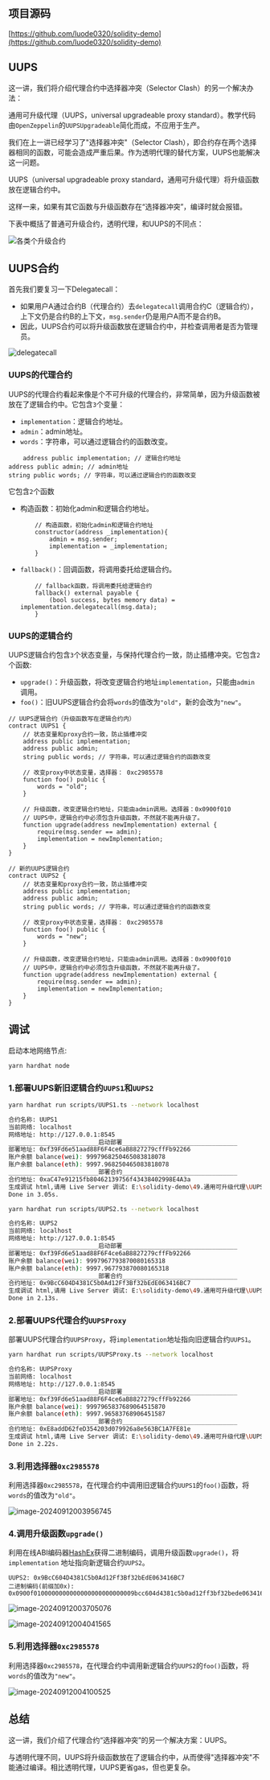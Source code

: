 ## 项目源码

[https://github.com/luode0320/solidity-demo](https://github.com/luode0320/solidity-demo)

## UUPS

这一讲，我们将介绍代理合约中选择器冲突（Selector Clash）的另一个解决办法：

通用可升级代理（UUPS，universal upgradeable proxy standard）。教学代码由`OpenZeppelin`的`UUPSUpgradeable`简化而成，不应用于生产。

我们在上一讲已经学习了"选择器冲突"（Selector Clash），即合约存在两个选择器相同的函数，可能会造成严重后果。作为透明代理的替代方案，UUPS也能解决这一问题。

UUPS（universal upgradeable proxy standard，通用可升级代理）将升级函数放在逻辑合约中。

这样一来，如果有其它函数与升级函数存在“选择器冲突”，编译时就会报错。

下表中概括了普通可升级合约，透明代理，和UUPS的不同点：

![各类个升级合约](../../../picture/49-1-6d28dd55317040f7cbd5866bd4ec613d.png)

## UUPS合约

首先我们要复习一下Delegatecall：

- 如果用户A通过合约B（代理合约）去`delegatecall`调用合约C（逻辑合约），上下文仍是合约B的上下文，`msg.sender`仍是用户A而不是合约B。
- 因此，UUPS合约可以将升级函数放在逻辑合约中，并检查调用者是否为管理员。

![delegatecall](../../../picture/49-2-f49e18de33692532b7b8aed640212fe3.png)

### UUPS的代理合约

UUPS的代理合约看起来像是个不可升级的代理合约，非常简单，因为升级函数被放在了逻辑合约中。它包含`3`个变量：

- `implementation`：逻辑合约地址。
- `admin`：admin地址。
- `words`：字符串，可以通过逻辑合约的函数改变。

```solidity
    address public implementation; // 逻辑合约地址
address public admin; // admin地址
string public words; // 字符串，可以通过逻辑合约的函数改变
```

它包含`2`个函数

- 构造函数：初始化admin和逻辑合约地址。

  ```solidity
      // 构造函数，初始化admin和逻辑合约地址
      constructor(address _implementation){
          admin = msg.sender;
          implementation = _implementation;
      }
  ```


- `fallback()`：回调函数，将调用委托给逻辑合约。

  ```solidity
      // fallback函数，将调用委托给逻辑合约
      fallback() external payable {
          (bool success, bytes memory data) = implementation.delegatecall(msg.data);
      }
  ```

### UUPS的逻辑合约

UUPS逻辑合约包含`3`个状态变量，与保持代理合约一致，防止插槽冲突。它包含`2`个函数:

- `upgrade()`：升级函数，将改变逻辑合约地址`implementation`，只能由`admin`调用。
- `foo()`：旧UUPS逻辑合约会将`words`的值改为`"old"`，新的会改为`"new"`。

```solidity
// UUPS逻辑合约（升级函数写在逻辑合约内）
contract UUPS1 {
    // 状态变量和proxy合约一致，防止插槽冲突
    address public implementation;
    address public admin;
    string public words; // 字符串，可以通过逻辑合约的函数改变

    // 改变proxy中状态变量，选择器： 0xc2985578
    function foo() public {
        words = "old";
    }

    // 升级函数，改变逻辑合约地址，只能由admin调用。选择器：0x0900f010
    // UUPS中，逻辑合约中必须包含升级函数，不然就不能再升级了。
    function upgrade(address newImplementation) external {
        require(msg.sender == admin);
        implementation = newImplementation;
    }
}

// 新的UUPS逻辑合约
contract UUPS2 {
    // 状态变量和proxy合约一致，防止插槽冲突
    address public implementation;
    address public admin;
    string public words; // 字符串，可以通过逻辑合约的函数改变

    // 改变proxy中状态变量，选择器： 0xc2985578
    function foo() public {
        words = "new";
    }

    // 升级函数，改变逻辑合约地址，只能由admin调用。选择器：0x0900f010
    // UUPS中，逻辑合约中必须包含升级函数，不然就不能再升级了。
    function upgrade(address newImplementation) external {
        require(msg.sender == admin);
        implementation = newImplementation;
    }
}
```

## 调试

启动本地网络节点:

```sh
yarn hardhat node
```

### 1.部署UUPS新旧逻辑合约`UUPS1`和`UUPS2`

````sh
yarn hardhat run scripts/UUPS1.ts --network localhost
````

```sh
合约名称: UUPS1
当前网络: localhost
网络地址: http://127.0.0.1:8545
_________________________启动部署________________________________
部署地址: 0xf39Fd6e51aad88F6F4ce6aB8827279cffFb92266
账户余额 balance(wei): 9997968250465083818078
账户余额 balance(eth): 9997.968250465083818078
_________________________部署合约________________________________
合约地址: 0xaC47e91215fb80462139756f43438402998E4A3a
生成调试 html,请用 Live Server 调试: E:\solidity-demo\49.通用可升级代理\UUPS1.html
Done in 3.05s.
```

```sh
yarn hardhat run scripts/UUPS2.ts --network localhost
```

```sh
合约名称: UUPS2
当前网络: localhost
网络地址: http://127.0.0.1:8545
_________________________启动部署________________________________
部署地址: 0xf39Fd6e51aad88F6F4ce6aB8827279cffFb92266
账户余额 balance(wei): 9997967793870080165318
账户余额 balance(eth): 9997.967793870080165318
_________________________部署合约________________________________
合约地址: 0x9BcC604D4381C5b0Ad12Ff3Bf32bEdE063416BC7
生成调试 html,请用 Live Server 调试: E:\solidity-demo\49.通用可升级代理\UUPS2.html
Done in 2.13s.
```

### 2.部署UUPS代理合约`UUPSProxy`

部署UUPS代理合约`UUPSProxy`，将`implementation`地址指向旧逻辑合约`UUPS1`。

```sh
yarn hardhat run scripts/UUPSProxy.ts --network localhost
```

```sh
合约名称: UUPSProxy
当前网络: localhost
网络地址: http://127.0.0.1:8545
_________________________启动部署________________________________
部署地址: 0xf39Fd6e51aad88F6F4ce6aB8827279cffFb92266
账户余额 balance(wei): 9997965837689064515870
账户余额 balance(eth): 9997.96583768906451587
_________________________部署合约________________________________
合约地址: 0xE8addD62feD354203d079926a8e563BC1A7FE81e
生成调试 html,请用 Live Server 调试: E:\solidity-demo\49.通用可升级代理\UUPSProxy.html
Done in 2.22s.
```

### 3.利用选择器`0xc2985578`

利用选择器`0xc2985578`，在代理合约中调用旧逻辑合约`UUPS1`的`foo()`函数，将`words`的值改为`"old"`。

![image-20240912003956745](../../../picture/image-20240912003956745.png)

### 4.调用升级函数`upgrade()`

利用在线ABI编码器[HashEx](https://abi.hashex.org/)获得二进制编码，调用升级函数`upgrade()`，将`implementation`
地址指向新逻辑合约`UUPS2`。

```
UUPS2: 0x9BcC604D4381C5b0Ad12Ff3Bf32bEdE063416BC7
二进制编码(前缀加0x): 0x0900f0100000000000000000000000009bcc604d4381c5b0ad12ff3bf32bede063416bc7
```

![image-20240912003705076](../../../picture/image-20240912003705076.png)

![image-20240912004041565](../../../picture/image-20240912004041565.png)

### 5.利用选择器`0xc2985578`

利用选择器`0xc2985578`，在代理合约中调用新逻辑合约`UUPS2`的`foo()`函数，将`words`的值改为`"new"`。

![image-20240912004100525](../../../picture/image-20240912004100525.png)

## 总结

这一讲，我们介绍了代理合约“选择器冲突”的另一个解决方案：UUPS。

与透明代理不同，UUPS将升级函数放在了逻辑合约中，从而使得"选择器冲突"不能通过编译。相比透明代理，UUPS更省gas，但也更复杂。